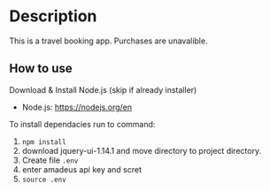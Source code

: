 # Description
This is a travel booking app. Purchases are unavalible. 

## How to use
Download & Install Node.js (skip if already installer)
- Node.js: https://nodejs.org/en 

To install dependacies run to command: 

1. `npm install`
2. download jquery-ui-1.14.1 and move directory to project directory. 
2. Create file `.env`
3. enter amadeus api key and scret
4. `source .env`

